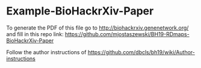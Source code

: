 # Example-BioHackrXiv-Paper

To generate the PDF of this file go to http://biohackrxiv.genenetwork.org/
and fill in this repo link: https://github.com/mjostaszewski/BH19-RDmaps-BioHackrXiv-Paper

Follow the author instructions of https://github.com/dbcls/bh19/wiki/Author-instructions

